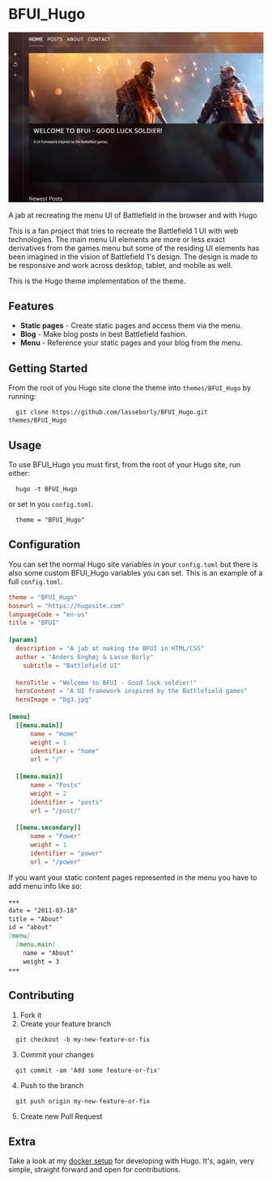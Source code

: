 # BFUI_Hugo

![BFUI](https://github.com/lasseborly/BFUI_Hugo/blob/master/images/screenshot.png "BFUI")

A jab at recreating the menu UI of Battlefield in the browser and with Hugo

This is a fan project that tries to recreate the Battlefield 1 UI with web technologies.
The main menu UI elements are more or less exact derivatives from the games menu but some of the residing UI elements has been imagined in the vision of Battlefield 1's design.
The design is made to be responsive and work across desktop, tablet, and mobile as well.

This is the Hugo theme implementation of the theme.

## Features
* __Static pages__ - Create static pages and access them via the menu.
* __Blog__ - Make blog posts in best Battlefield fashion.
* __Menu__ - Reference your static pages and your blog from the menu.

## Getting Started
From the root of you Hugo site clone the theme into `themes/BFUI_Hugo` by running:

```
  git clone https://github.com/lasseborly/BFUI_Hugo.git themes/BFUI_Hugo
```

## Usage
To use BFUI_Hugo you must first, from the root of your Hugo site, run either:

```
  hugo -t BFUI_Hugo
```

or set in you `config.toml`.

```
  theme = "BFUI_Hugo"
```

## Configuration
You can set the normal Hugo site variables in your `config.toml` but there is also some custom BFUI_Hugo variables you can set. This is an example of a full `config.toml`.

```toml
theme = "BFUI_Hugo"
baseurl = "https://hugosite.com"
languageCode = "en-us"
title = "BFUI"

[params]
  description = "A jab at making the BFUI in HTML/CSS"
  author = "Anders Enghøj & Lasse Borly"
	subtitle = "Battlefield UI"

  heroTitle = "Welcome to BFUI - Good luck soldier!"
  heroContent = "A UI framework inspired by the Battlefield games"
  heroImage = "bg3.jpg"

[menu]
  [[menu.main]]
      name = "Home"
      weight = 1
      identifier = "home"
      url = "/"

  [[menu.main]]
      name = "Posts"
      weight = 2
      identifier = "posts"
      url = "/post/"

  [[menu.secondary]]
      name = "Power"
      weight = 1
      identifier = "power"
      url = "/power"
```

If you want your static content pages represented in the menu you have to add menu info like so:

```markdown
+++
date = "2011-03-18"
title = "About"
id = "about"
[menu]
  [menu.main]
    name = "About"
    weight = 3
+++
```

## Contributing

1. Fork it
2. Create your feature branch
```
  git checkout -b my-new-feature-or-fix
```
3. Commit your changes
```
  git commit -am 'Add some feature-or-fix'
```
4. Push to the branch
```
  git push origin my-new-feature-or-fix
```
5. Create new Pull Request

## Extra
Take a look at my [docker setup](https://github.com/lasseborly/hugo-development) for developing with Hugo. It's, again, very simple, straight forward and open for contributions.
